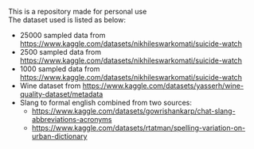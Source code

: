 This is a repository made for personal use <br>
The dataset used is listed as below:
* 25000 sampled data from https://www.kaggle.com/datasets/nikhileswarkomati/suicide-watch
* 2500 sampled data from https://www.kaggle.com/datasets/nikhileswarkomati/suicide-watch
* 1000 sampled data from https://www.kaggle.com/datasets/nikhileswarkomati/suicide-watch
* Wine dataset from https://www.kaggle.com/datasets/yasserh/wine-quality-dataset/metadata
* Slang to formal english combined from two sources:
  - https://www.kaggle.com/datasets/gowrishankarp/chat-slang-abbreviations-acronyms<br>
  - https://www.kaggle.com/datasets/rtatman/spelling-variation-on-urban-dictionary
